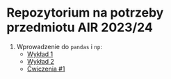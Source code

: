 # Repozytorium na potrzeby przedmiotu AIR 2023/24

1. Wprowadzenie do `pandas` i `np`:
    + [Wykład 1](notebooks/0_intro.ipynb)
    + [Wykład 2](notebooks/1_processing.ipynb)
    + [Ćwiczenia #1](exercises/1-cwiczenia.md)
